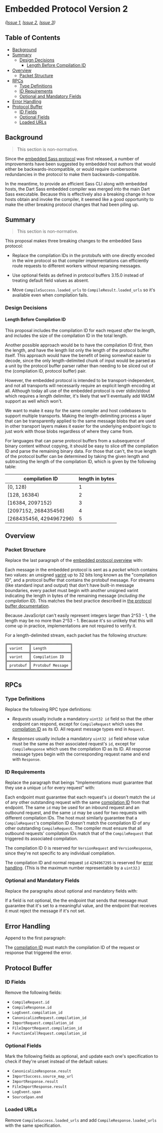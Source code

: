 # Embedded Protocol Version 2

*([Issue 1](https://github.com/sass/sass/issues/3579),
[Issue 2](https://github.com/sass/sass/issues/3575),
[Issue 3](https://github.com/sass/sass/issues/3577))*

## Table of Contents

* [Background](#background)
* [Summary](#summary)
  * [Design Decisions](#design-decisions)
    * [Length Before Compilation ID](#length-before-compilation-id)
* [Overview](#overview)
  * [Packet Structure](#packet-structure)
* [RPCs](#rpcs)
  * [Type Definitions](#type-definitions)
  * [ID Requirements](#id-requirements)
  * [Optional and Mandatory Fields](#optional-and-mandatory-fields)
* [Error Handling](#error-handling)
* [Protocol Buffer](#protocol-buffer)
  * [ID Fields](#id-fields)
  * [Optional Fields](#optional-fields)
  * [Loaded URLs](#loaded-urls)

## Background

> This section is non-normative.

Since the [embedded Sass protocol] was first released, a number of improvements
have been suggested by embedded host authors that would either be
backwards-incompatible, or would require cumbersome redundancies in the protocol
to make them backwards-compatible.

[embedded Sass protocol]: ../spec/embedded-protocol.md

In the meantime, to provide an efficient Sass CLI along with embedded hosts, the
Dart Sass embedded compiler was merged into the main Dart Sass executable.
Because this is effectively also a breaking change in how hosts obtain and
invoke the compiler, it seemed like a good opportunity to make the other
breaking protocol changes that had been piling up.

## Summary

> This section is non-normative.

This proposal makes three breaking changes to the embedded Sass protocol:

* Replace the compilation IDs in the protobufs with one directly encoded in the
  wire protocol so that compiler implementations can efficiently route requests
  to different workers without reparsing messages.

* Use optional fields as defined in protocol buffers 3.15.0 instead of treating
  default field values as absent.

* Move `CompileSuccess.loaded_urls` to `CompileResult.loaded_urls` so it's
  available even when compilation fails.

### Design Decisions

#### Length Before Compilation ID

This proposal includes the compilation ID for each request _after_ the length,
and includes the size of the compilation ID in the total length.

Another possible approach would be to have the compilation ID first, then the
length, and have the length list only the length of the protocol buffer itself.
This approach would have the benefit of being somewhat easier to decode, since
the only length-delimited chunk of input would be parsed as a unit by the
protocol buffer parser rather than needing to be sliced out of the (compilation
ID, protocol buffer) pair.

However, the embedded protocol is intended to be transport-independent, and not
all transports will necessarily require an explicit length encoding at all.
Although today all use of the embedded protocol is over stdin/stdout which
requires a length delimiter, it's likely that we'll eventually add WASM support
as well which won't.

We want to make it easy for the same compiler and host codebases to support
multiple transports. Making the length-delimiting process a layer that can be
transparently applied to the same message blobs that are used in other transport
layers makes it easier for the underlying endpoint logic to just work with those
blobs regardless of where they came from.

For languages that can parse protocol buffers from a subsequence of binary
content without copying, it should be easy to slice off the compilation ID and
parse the remaining binary data. For those that can't, the true length of the
protocol buffer can be determined by taking the given length and subtracting the
length of the compilation ID, which is given by the following table:

| compilation ID          | length in bytes |
|-------------------------|-----------------|
| [0, 128)                | 1               |
| [128, 16384)            | 2               |
| [16384, 2097152)        | 3               |
| [2097152, 268435456)    | 4               |
| [268435456, 4294967296) | 5               |

## Overview

### Packet Structure

Replace the last paragraph of the [embedded protocol overview] with:

[embedded protocol overview]: ../spec/embedded-protocol.md#overview

Each message in the embedded protocol is sent as a _packet_ which contains two
values: an unsigned [varint] up to 32 bits long known as the "compilation ID",
and a protocol buffer that contains the protobuf message. For streams (like
standard input and output) that don't have built-in message boundaries, every
packet must begin with another unsigned varint indicating the length in bytes of
the remaining message (_including the compilation ID_). This matches the best
practice described in [the protocol buffer documentation].

Because JavaScript can't easily represent integers larger than 2^53 - 1, the
length may be no more than 2^53 - 1. Because it's so unlikely that this will
come up in practice, implementations are not required to verify it.

[varint]: https://developers.google.com/protocol-buffers/docs/encoding#varints
[the protocol buffer documentation]: https://developers.google.com/protocol-buffers/docs/techniques#streaming

For a length-delimited stream, each packet has the following structure:

```
╔══════════╦══════════════════╗
║ varint   ║ Length           ║
╠══════════╬══════════════════╣
║ varint   ║ Compilation ID   ║
╠══════════╬══════════════════╣
║ protobuf ║ Protobuf Message ║
╚══════════╩══════════════════╝
```

## RPCs

### Type Definitions

Replace the following RPC type definitions:

* *Requests* usually include a mandatory `uint32 id` field so that the other
  endpoint can respond, except for `CompileRequest` which uses the [compilation
  ID] as its ID. All request message types end in `Request`.

  [compilation ID]: #packet-structure

* *Responses* usually include a mandatory `uint32 id` field whose value must be
  the same as their associated request's `id`, except for `CompileResponse`
  which uses the compilation ID as its ID. All response message types begin with
  the corresponding request name and end with `Response`.

### ID Requirements

Replace the paragraph that beings "Implementations must guarantee that they use
a unique `id` for every request" with:

Each endpoint must guarantee that each request's `id` doesn't match the `id` of
any other outstanding request with the same [compilation ID] from that endpoint.
The same `id` may be used for an inbound request and an outbound request, and
the same `id` may be used for two requests with different compilation IDs. The
host must similarly guarantee that a `CompileRequest`'s compilation ID doesn't
match the compilation ID of any other outstanding `CompileRequest`. The compiler
must ensure that all outbound requests' compilation IDs match that of the
`CompileRequest` that triggered its associated compilation.

The compilation ID 0 is reserved for `VersionRequest` and `VersionResponse`,
since they're not specific to any individual compilation.

The compilation ID and normal request `id` `4294967295` is reserved for [error
handling]. (This is the maximum number representable by a `uint32`.)

[error handling]: #error-handling

### Optional and Mandatory Fields

Replace the paragraphs about optional and mandatory fields with:

If a field is not optional, the the endpoint that sends that message must
guarantee that it's set to a meaningful value, and the endpoint that receives it
must reject the message if it's not set.

## Error Handling

Append to the first paragraph:

The [compilation ID] must match the compilation ID of the request or response
that triggered the error.

## Protocol Buffer

### ID Fields

Remove the following fields:

* `CompileRequest.id`
* `CompileResponse.id`
* `LogEvent.compilation_id`
* `CanonicalizeRequest.compilation_id`
* `ImportRequest.compilation_id`
* `FileImportRequest.compilation_id`
* `FunctionCallRequest.compilation_id`

### Optional Fields

Mark the following fields as optional, and update each one's specification to
check if they're unset instead of the default values:

* `CanonicalizeResponse.result`
* `ImportSuccess.source_map_url`
* `ImportResponse.result`
* `FileImportResponse.result`
* `LogEvent.span`
* `SourceSpan.end`

### Loaded URLs

Remove `CompileSuccess.loaded_urls` and add `CompileResponse.loaded_urls` with
the same specification.
